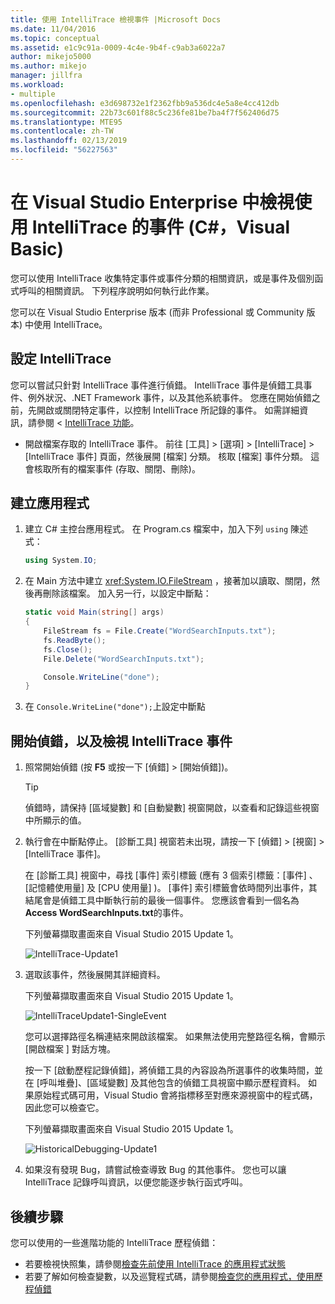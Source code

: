 ```yaml
---
title: 使用 IntelliTrace 檢視事件 |Microsoft Docs
ms.date: 11/04/2016
ms.topic: conceptual
ms.assetid: e1c9c91a-0009-4c4e-9b4f-c9ab3a6022a7
author: mikejo5000
ms.author: mikejo
manager: jillfra
ms.workload:
- multiple
ms.openlocfilehash: e3d698732e1f2362fbb9a536dc4e5a8e4cc412db
ms.sourcegitcommit: 22b73c601f88c5c236fe81be7ba4f7f562406d75
ms.translationtype: MTE95
ms.contentlocale: zh-TW
ms.lasthandoff: 02/13/2019
ms.locfileid: "56227563"
---
```

# <a name="view-events-with-intellitrace-in-visual-studio-enterprise-c-visual-basic"></a>在 Visual Studio Enterprise 中檢視使用 IntelliTrace 的事件 (C#，Visual Basic)

您可以使用 IntelliTrace 收集特定事件或事件分類的相關資訊，或是事件及個別函式呼叫的相關資訊。 下列程序說明如何執行此作業。

您可以在 Visual Studio Enterprise 版本 (而非 Professional 或 Community 版本) 中使用 IntelliTrace。

## <a name="GettingStarted"></a> 設定 IntelliTrace

您可以嘗試只針對 IntelliTrace 事件進行偵錯。 IntelliTrace 事件是偵錯工具事件、例外狀況、.NET Framework 事件，以及其他系統事件。 您應在開始偵錯之前，先開啟或關閉特定事件，以控制 IntelliTrace 所記錄的事件。 如需詳細資訊，請參閱 < [IntelliTrace 功能](../debugger/intellitrace-features.md)。

- 開啟檔案存取的 IntelliTrace 事件。 前往 [工具] > [選項] > [IntelliTrace] > [IntelliTrace 事件] 頁面，然後展開 [檔案] 分類。 核取 [檔案]  事件分類。 這會核取所有的檔案事件 (存取、關閉、刪除)。

## <a name="create-your-app"></a>建立應用程式

1. 建立 C# 主控台應用程式。 在 Program.cs 檔案中，加入下列 `using` 陳述式：

    ```csharp
    using System.IO;
    ```

2. 在 Main 方法中建立 <xref:System.IO.FileStream> ，接著加以讀取、關閉，然後再刪除該檔案。 加入另一行，以設定中斷點：

    ```csharp
    static void Main(string[] args)
    {
        FileStream fs = File.Create("WordSearchInputs.txt");
        fs.ReadByte();
        fs.Close();
        File.Delete("WordSearchInputs.txt");

        Console.WriteLine("done");
    }
    ```

3. 在 `Console.WriteLine("done");`上設定中斷點

## <a name="start-debugging-and-view-intellitrace-events"></a>開始偵錯，以及檢視 IntelliTrace 事件

1. 照常開始偵錯 (按 **F5** 或按一下 [偵錯] > [開始偵錯])。

    > [!TIP]
    > 偵錯時，請保持 [區域變數] 和 [自動變數] 視窗開啟，以查看和記錄這些視窗中所顯示的值。

2. 執行會在中斷點停止。 [診斷工具] 視窗若未出現，請按一下 [偵錯] > [視窗] > [IntelliTrace 事件]。

    在 [診斷工具]  視窗中，尋找 [事件]  索引標籤 (應有 3 個索引標籤：[事件] 、[記憶體使用量] 及 [CPU 使用量] )。 [事件]  索引標籤會依時間列出事件，其結尾會是偵錯工具中斷執行前的最後一個事件。 您應該會看到一個名為 **Access WordSearchInputs.txt**的事件。

    下列螢幕擷取畫面來自 Visual Studio 2015 Update 1。

    ![IntelliTrace&#45;Update1](../debugger/media/intellitrace-update1.png "IntelliTrace-Update1")

3. 選取該事件，然後展開其詳細資料。

    下列螢幕擷取畫面來自 Visual Studio 2015 Update 1。

    ![IntelliTraceUpdate1&#45;SingleEvent](../debugger/media/intellitraceupdate1-singleevent.png "IntelliTraceUpdate1 SingleEvent")

    您可以選擇路徑名稱連結來開啟該檔案。 如果無法使用完整路徑名稱，會顯示 [開啟檔案 ]  對話方塊。

    按一下 [啟動歷程記錄偵錯]，將偵錯工具的內容設為所選事件的收集時間，並在 [呼叫堆疊]、[區域變數] 及其他包含的偵錯工具視窗中顯示歷程資料。 如果原始程式碼可用，Visual Studio 會將指標移至對應來源視窗中的程式碼，因此您可以檢查它。

    下列螢幕擷取畫面來自 Visual Studio 2015 Update 1。

    ![HistoricalDebugging&#45;Update1](../debugger/media/historicaldebugging-update1.png "HistoricalDebugging Update1")

4. 如果沒有發現 Bug，請嘗試檢查導致 Bug 的其他事件。 您也可以讓 IntelliTrace 記錄呼叫資訊，以便您能逐步執行函式呼叫。

## <a name="next-steps"></a>後續步驟

您可以使用的一些進階功能的 IntelliTrace 歷程偵錯：

- 若要檢視快照集，請參閱[檢查先前使用 IntelliTrace 的應用程式狀態](../debugger/view-historical-application-state.md)
- 若要了解如何檢查變數，以及巡覽程式碼，請參閱[檢查您的應用程式，使用歷程偵錯](../debugger/historical-debugging-inspect-app.md)
